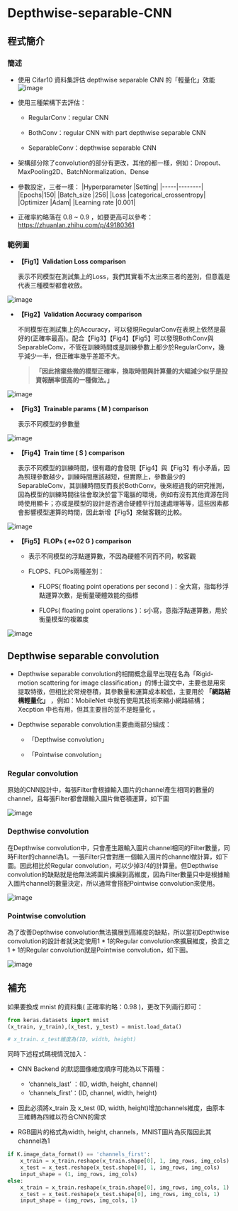 # Depthwise-separable-CNN

## 程式簡介
### 簡述
*  使用 Cifar10 資料集評估 depthwise separable CNN 的「輕量化」效能
![image](https://user-images.githubusercontent.com/93152909/153930286-e7da3891-dfc4-49a0-89fa-d024e51ad2f9.png)

*  使用三種架構下去評估：
	* RegularConv：regular CNN
	
	* BothConv：regular CNN with part depthwise separable CNN
	
	* SeparableConv：depthwise separable CNN
	
* 架構部分除了convolution的部分有更改，其他的都一樣，例如：Dropout、MaxPooling2D、BatchNormalization、Dense

* 參數設定，三者一樣：
	|Hyperparameter |Setting|
	|-----|--------|
	|Epochs|150|
	|Batch_size  |256|
	|Loss  |categorical_crossentropy|
	|Optimizer  |Adam|
	|Learning rate  |0.001|
	
* 正確率約略落在 0.8 ~ 0.9 ，如要更高可以參考：https://zhuanlan.zhihu.com/p/49180361

### 範例圖
* **【Fig1】Validation Loss comparison**    

	表示不同模型在測試集上的Loss，我們其實看不太出來三者的差別，但意義是代表三種模型都會收斂。

![image](https://user-images.githubusercontent.com/93152909/153927425-a8472c35-1d6e-4f9b-861e-ac01bc289300.png)

* **【Fig2】Validation Accuracy comparison**  

	不同模型在測試集上的Accuracy，可以發現RegularConv在表現上依然是最好的(正確率最高)。配合【Fig3】【Fig4】【Fig5】可以發現BothConv與SeparableConv，不管在訓練時間或是訓練參數上都少於RegularConv，幾乎減少一半，但正確率幾乎差距不大。
	> **「因此捨棄些微的模型正確率，換取時間與計算量的大幅減少似乎是投資報酬率很高的一種做法。」**
	
![image](https://user-images.githubusercontent.com/93152909/153927464-56268033-14f0-4639-b2ae-b7a1d4eab946.png)

* **【Fig3】Trainable params ( M ) comparison**  

	表示不同模型的參數量

![image](https://user-images.githubusercontent.com/93152909/153927478-e0c2f0b7-e945-4212-bba4-5d2112fc94e4.png)

* **【Fig4】Train time ( S ) comparison**  

	表示不同模型的訓練時間，很有趣的會發現【Fig4】與【Fig3】有小矛盾，因為照理參數越少，訓練時間應該越短，但實際上，參數最少的SeparableConv，其訓練時間反而長於BothConv。後來經過我的研究推測，因為模型的訓練時間往往會取決於當下電腦的環境，例如有沒有其他資源在同時使用顯卡；亦或是模型的設計是否適合硬體平行加速處理等等，這些因素都會影響模型運算的時間，因此新增【Fig5】來做客觀的比較。

![image](https://user-images.githubusercontent.com/93152909/153927484-d6d6f9fb-1b6e-454a-8ab2-169b6f6ebae6.png)

* **【Fig5】FLOPs ( e+02 G ) comparison**  

	* 表示不同模型的浮點運算數，不因為硬體不同而不同，較客觀
	
	* FLOPS、FLOPs兩種差別：
		* FLOPS( floating point operations per second )：全大寫，指每秒浮點運算次數，是衡量硬體效能的指標
		
		* FLOPs( floating point operations )：s小寫，意指浮點運算數，用於衡量模型的複雜度

![image](https://user-images.githubusercontent.com/93152909/153927501-0f5e21df-55d6-416f-9acf-a340597a1c13.png)

## Depthwise separable convolution
* Depthwise separable convolution的相關概念最早出現在名為「Rigid-motion scattering for image classification」的博士論文中，主要也是用來提取特徵，但相比於常規卷積，其參數量和運算成本較低，主要用於 **「網路結構輕量化」** ，例如：MobileNet 中就有使用其技術來縮小網路結構；Xecption 中也有用，但其主要目的並不是輕量化 。

* Depthwise separable convolution主要由兩部分組成：
	* 「Depthwise convolution」

	* 「Pointwise convolution」
	
###  Regular convolution
原始的CNN設計中，每張Filter會根據輸入圖片的channel產生相同的數量的channel，且每張Filter都會跟輸入圖片做卷積運算，如下圖

![image](https://user-images.githubusercontent.com/93152909/153932191-ce8dd886-9deb-41ce-9287-4ea356cec7c0.png)

###  Depthwise convolution
在Depthwise convolution中，只會產生跟輸入圖片channel相同的Filter數量，同時Filter的channel為1。一張Filter只會對應一個輸入圖片的channel做計算，如下圖。因此相比於Regular convolution，可以少掉3/4的計算量。但Depthwise convolution的缺點就是他無法將圖片擴展到高維度，因為Filter數量只中是根據輸入圖片channel的數量決定，所以通常會搭配Pointwise convolution來使用。

![image](https://user-images.githubusercontent.com/93152909/153932362-74a0edf1-252c-4d18-899c-81a74c05b4d3.png)

### Pointwise convolution
為了改善Depthwise convolution無法擴展到高維度的缺點，所以當初Depthwise convolution的設計者就決定使用1 * 1的Regular convolution來擴展維度，換言之 1 * 1的Regular convolution就是Pointwise convolution，如下圖。

![image](https://user-images.githubusercontent.com/93152909/153932594-6c1095cc-2658-4265-a803-7acbc35bd3ea.png)

## 補充
如果要換成 mnist 的資料集( 正確率約略：0.98 )，更改下列兩行即可：
```python
from keras.datasets import mnist
(x_train, y_train),(x_test, y_test) = mnist.load_data() 

# x_train、x_test維度為(ID, width, height)
```

同時下述程式碼視情況加入：
* CNN Backend 的默認圖像維度順序可能為以下兩種：
	* ‘channels_last’ ：(ID, width, height, channel)
	* ‘channels_first’：(ID, channel, width, height)

* 因此必須將x_train 及 x_test (ID, width, height)增加channels維度，由原本三維轉為四維以符合CNN的需求

* RGB圖片的格式為width, height, channels，MNIST圖片為灰階因此其channel為1

```python
if K.image_data_format() == 'channels_first':
    x_train = x_train.reshape(x_train.shape[0], 1, img_rows, img_cols)
    x_test = x_test.reshape(x_test.shape[0], 1, img_rows, img_cols)
    input_shape = (1, img_rows, img_cols)
else:
    x_train = x_train.reshape(x_train.shape[0], img_rows, img_cols, 1)
    x_test = x_test.reshape(x_test.shape[0], img_rows, img_cols, 1)
    input_shape = (img_rows, img_cols, 1)
```


